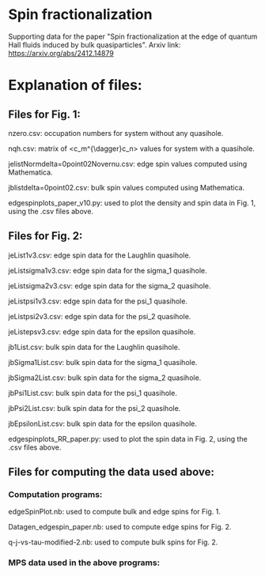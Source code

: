 # Spin fractionalization

Supporting data for the paper "Spin fractionalization at the edge of quantum Hall fluids induced by bulk quasiparticles". Arxiv link: https://arxiv.org/abs/2412.14879

# Explanation of files:

## Files for Fig. 1:

nzero.csv: occupation numbers for system without any quasihole.

nqh.csv: matrix of <c_m^{\dagger}c_n> values for system with a quasihole.

jelistNormdelta=0point02Novernu.csv: edge spin values computed using Mathematica.

jblistdelta=0point02.csv: bulk spin values computed using Mathematica.

edgespinplots_paper_v10.py: used to plot the density and spin data in Fig. 1, using the .csv files above. 

## Files for Fig. 2:

jeList1v3.csv: edge spin data for the Laughlin quasihole.

jeListsigma1v3.csv: edge spin data for the sigma_1 quasihole.

jeListsigma2v3.csv: edge spin data for the sigma_2 quasihole.

jeListpsi1v3.csv: edge spin data for the psi_1 quasihole.

jeListpsi2v3.csv: edge spin data for the psi_2 quasihole.

jeListepsv3.csv: edge spin data for the epsilon quasihole.

jb1List.csv: bulk spin data for the Laughlin quasihole.

jbSigma1List.csv: bulk spin data for the sigma_1 quasihole.

jbSigma2List.csv: bulk spin data for the sigma_2 quasihole.

jbPsi1List.csv: bulk spin data for the psi_1 quasihole.

jbPsi2List.csv: bulk spin data for the psi_2 quasihole.

jbEpsilonList.csv: bulk spin data for the epsilon quasihole.

edgespinplots_RR_paper.py: used to plot the spin data in Fig. 2, using the .csv files above.

## Files for computing the data used above:

### Computation programs: 

edgeSpinPlot.nb: used to compute bulk and edge spins for Fig. 1.

Datagen_edgespin_paper.nb: used to compute edge spins for Fig. 2.

q-j-vs-tau-modified-2.nb: used to compute bulk spins for Fig. 2.

### MPS data used in the above programs:


